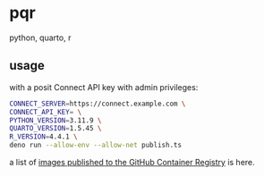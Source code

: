 # pqr

python, quarto, r

## usage

with a posit Connect API key with admin privileges:

```bash
CONNECT_SERVER=https://connect.example.com \
CONNECT_API_KEY= \
PYTHON_VERSION=3.11.9 \
QUARTO_VERSION=1.5.45 \
R_VERSION=4.4.1 \
deno run --allow-env --allow-net publish.ts
```

a list of [images published to the GitHub Container Registry](https://github.com/edavidaja/pqr/pkgs/container/pqr/versions?filters%5Bversion_type%5D=tagged) is here.
